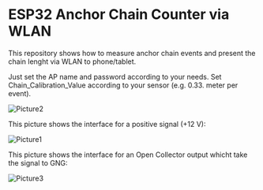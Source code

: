 # ESP32 Anchor Chain Counter via WLAN

This repository shows how to measure anchor chain events and present the chain lenght via WLAN to phone/tablet.

Just set the AP name and password according to your needs. 
Set Chain_Calibration_Value according to your sensor (e.g. 0.33. meter per event).

![Picture2](https://github.com/AK-Homberger/ESP32_ChainCounter_WLAN/blob/master/IMG_1250.PNG)


This picture shows the interface for a positive signal (+12 V):

![Picture1](https://github.com/AK-Homberger/ESP32_ChainCounter_WLAN/blob/master/ESP32ChainCounterWLAN.png)

This picture shows the interface for an Open Collector output whicht take the signal to GNG:

![Picture3](https://github.com/AK-Homberger/ESP32_ChainCounter_WLAN/blob/master/ESP32ChainCounterWLAN_OC.png)
